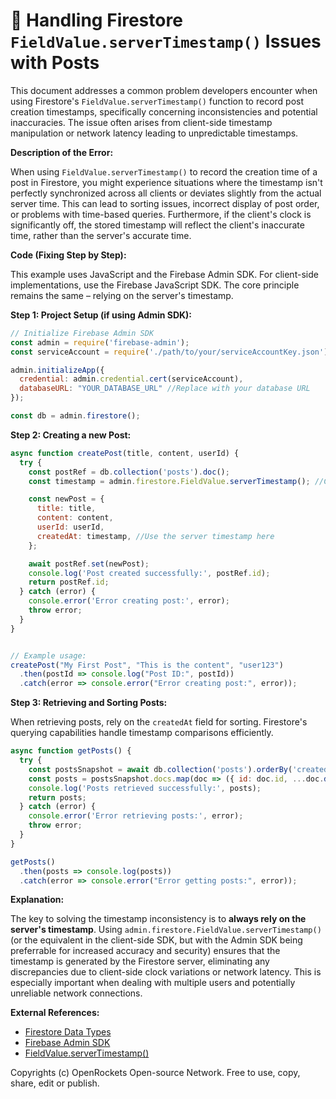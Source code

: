 # 🐞 Handling Firestore `FieldValue.serverTimestamp()` Issues with Posts


This document addresses a common problem developers encounter when using Firestore's `FieldValue.serverTimestamp()` function to record post creation timestamps, specifically concerning inconsistencies and potential inaccuracies.  The issue often arises from client-side timestamp manipulation or network latency leading to unpredictable timestamps.

**Description of the Error:**

When using `FieldValue.serverTimestamp()` to record the creation time of a post in Firestore, you might experience situations where the timestamp isn't perfectly synchronized across all clients or deviates slightly from the actual server time. This can lead to sorting issues, incorrect display of post order, or problems with time-based queries.  Furthermore, if the client's clock is significantly off, the stored timestamp will reflect the client's inaccurate time, rather than the server's accurate time.

**Code (Fixing Step by Step):**

This example uses JavaScript and the Firebase Admin SDK.  For client-side implementations, use the Firebase JavaScript SDK.  The core principle remains the same – relying on the server's timestamp.

**Step 1: Project Setup (if using Admin SDK):**

```javascript
// Initialize Firebase Admin SDK
const admin = require('firebase-admin');
const serviceAccount = require('./path/to/your/serviceAccountKey.json'); // Replace with your path

admin.initializeApp({
  credential: admin.credential.cert(serviceAccount),
  databaseURL: "YOUR_DATABASE_URL" //Replace with your database URL
});

const db = admin.firestore();
```

**Step 2:  Creating a new Post:**

```javascript
async function createPost(title, content, userId) {
  try {
    const postRef = db.collection('posts').doc();
    const timestamp = admin.firestore.FieldValue.serverTimestamp(); //Crucial step, use the Admin SDK to get server timestamp

    const newPost = {
      title: title,
      content: content,
      userId: userId,
      createdAt: timestamp, //Use the server timestamp here
    };

    await postRef.set(newPost);
    console.log('Post created successfully:', postRef.id);
    return postRef.id;
  } catch (error) {
    console.error('Error creating post:', error);
    throw error;
  }
}


// Example usage:
createPost("My First Post", "This is the content", "user123")
  .then(postId => console.log("Post ID:", postId))
  .catch(error => console.error("Error creating post:", error));
```

**Step 3: Retrieving and Sorting Posts:**

When retrieving posts, rely on the `createdAt` field for sorting. Firestore's querying capabilities handle timestamp comparisons efficiently.

```javascript
async function getPosts() {
  try {
    const postsSnapshot = await db.collection('posts').orderBy('createdAt', 'desc').get(); //Sort by createdAt descending
    const posts = postsSnapshot.docs.map(doc => ({ id: doc.id, ...doc.data() }));
    console.log('Posts retrieved successfully:', posts);
    return posts;
  } catch (error) {
    console.error('Error retrieving posts:', error);
    throw error;
  }
}

getPosts()
  .then(posts => console.log(posts))
  .catch(error => console.error("Error getting posts:", error));
```


**Explanation:**

The key to solving the timestamp inconsistency is to **always rely on the server's timestamp**.  Using `admin.firestore.FieldValue.serverTimestamp()` (or the equivalent in the client-side SDK, but with the Admin SDK being preferrable for increased accuracy and security) ensures that the timestamp is generated by the Firestore server, eliminating any discrepancies due to client-side clock variations or network latency.  This is especially important when dealing with multiple users and potentially unreliable network connections.


**External References:**

* [Firestore Data Types](https://firebase.google.com/docs/firestore/data-model#data-types)
* [Firebase Admin SDK](https://firebase.google.com/docs/admin/setup)
* [FieldValue.serverTimestamp()](https://firebase.google.com/docs/firestore/reference/rest/v1/projects.databases.documents#fieldvalue.servertimestamp)


Copyrights (c) OpenRockets Open-source Network. Free to use, copy, share, edit or publish.

